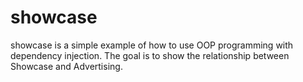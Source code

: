 # showcase
showcase is a simple example of how to use OOP programming with dependency injection.
The goal is to show the relationship between Showcase and Advertising.
